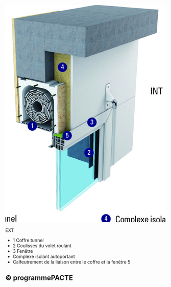![](<images/Coffres de volets roulants - Mise en oeuvre - 5/_page_0_Picture_0.jpeg>)

EXT

- 1 Coffre tunnel
- 2 Coulisses du volet roulant
- 3 Fenêtre
- Complexe isolant autoportant
- Calfeutrement de la liaison
entre le coffre et la fenêtre 5

## © programmePACTE